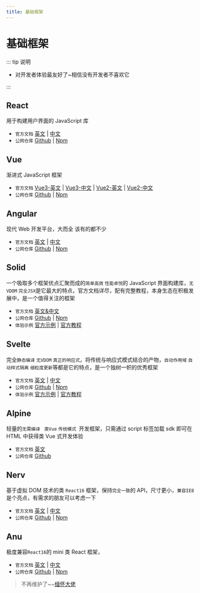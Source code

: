 ```yaml
---
title: 基础框架
---
```


# 基础框架

::: tip 说明

-   对开发者体验最友好了~相信没有开发者不喜欢它

:::

## React <ProjectBadge name='React' starts='facebook/react' />

用于构建用户界面的 JavaScript 库

-   `官方文档` [英文](https://reactjs.org/) | [中文](https://react.docschina.org/)
-   `公网仓库` [Github](https://github.com/facebook/react/) | [Npm](https://www.npmjs.com/package/anujs)

## Vue <ProjectBadge name='Vue' starts='vuejs/core' />

渐进式 JavaScript 框架

-   `官方文档` [Vue3-英文](https://vuejs.org) | [Vue3-中文](https://cn.vuejs.org) | [Vue2-英文](https://v2.vuejs.org) | [Vue2-中文](https://v2.cn.vuejs.org)
-   `公网仓库` [Github](https://github.com/vuejs/core) | [Npm](https://www.npmjs.com/package/vue)

## Angular <ProjectBadge name='Angular' starts='angular/angular' version='@angular/core' />

现代 Web 开发平台，大而全 该有的都不少

-   `官方文档` [英文](https://angular.io) | [中文](https://angular.cn)
-   `公网仓库` [Github](https://github.com/angular/angular) | [Npm](https://www.npmjs.com/package/@angular/core)

## Solid <ProjectBadge starts='solidjs/solid' version='solid-js' />

一个吸取多个框架优点汇聚而成的`简单高效` `性能卓悦`的 JavaScript 界面构建库，`无VDOM` `完全JSX`是它最大的特点，官方文档详尽，配有完整教程，本身生态在积极发展中，是一个值得关注的框架

-   `官方文档` [英文&中文](https://www.solidjs.com/)
-   `公网仓库` [Github](https://github.com/solidjs/solid) | [Npm](https://www.npmjs.com/package/solid-js)
-   `体验示例` [官方示例](https://www.solidjs.com/examples/counter) | [官方教程](https://www.solidjs.com/tutorial/introduction_basics)

## Svelte <ProjectBadge starts='sveltejs/svelte' version='svelte' />

完全`静态编译` `无VDOM` `真正的响应式`，将传统与响应式模式结合的产物，`自动作用域` `自动样式隔离` `细粒度更新`等都是它的特点，是一个独树一帜的优秀框架

-   `官方文档` [英文](https://svelte.dev/) | [中文](https://www.sveltejs.cn/)
-   `公网仓库` [Github](https://github.com/sveltejs/svelte) | [Npm](https://www.npmjs.com/package/svelte)
-   `体验示例` [官方示例](https://www.sveltejs.cn/examples#hello-world) | [官方教程](https://www.sveltejs.cn/tutorial/basics)

## Alpine <ProjectBadge starts='alpinejs/alpine' />

轻量的`无需编译` ` 类Vue` `传统模式 `开发框架，只需通过 script 标签加载 sdk 即可在 HTML 中获得类 Vue 式开发体验

-   `官方文档` [英文](https://alpinejs.dev/)
-   `公网仓库` [Github](https://github.com/alpinejs/alpine)

## Nerv <ProjectBadge name='NervJs' starts='NervJS/nerv' />

基于虚拟 DOM 技术的类 `React16` 框架，保持`完全一致`的 API，尺寸更小，`兼容IE8`是个亮点，有需求的朋友可以考虑一下

-   `官方文档` [英文](https://github.com/NervJS/nerv) | [中文](https://github.com/NervJS/nerv/blob/master/README_CN.md)
-   `公网仓库` [Github](https://github.com/NervJS/nerv) | [Npm](https://www.npmjs.com/package/nervjs)

## Anu <ProjectBadge name='Anujs' starts='RubyLouvre/anu' />

极度兼容`React16`的 mini 类 React 框架，

-   `官方文档` [英文](https://rubylouvre.github.io/anu/en/index.html) | [中文](https://rubylouvre.github.io/anu/ch/index.html)
-   `公网仓库` [Github](https://github.com/RubyLouvre/anu) | [Npm](https://www.npmjs.com/package/anujs)

> 不再维护了~~[缅怀大佬](https://github.com/RubyLouvre/anu/issues)
